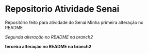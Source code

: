 # Repositorio Atividade Senai
 Repositório feito para atividade do Senai
 Minha primeira alteração no README
   
 *Segunda alteração no README na branch2*
 
 **terceira alteração no README na branch2**
